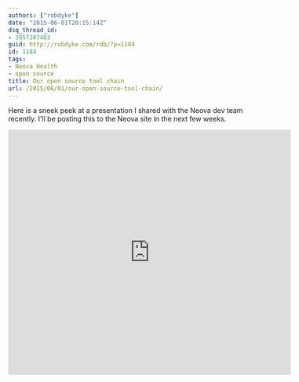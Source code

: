 ```yaml
---
authors: ["robdyke"]
date: "2015-06-01T20:15:14Z"
dsq_thread_id:
- 3857207403
guid: http://robdyke.com/rdb/?p=1184
id: 1184
tags:
- Neova Health
- open source
title: Our open source tool chain
url: /2015/06/01/our-open-source-tool-chain/
---
```

Here is a sneek peek at a presentation I shared with the Neova dev team recently. I'll be posting this to the Neova site in the next few weeks.

<iframe src="https://www.slideshare.net/slideshow/embed_code/key/sVH9BWvUp7PCjQ" width="576" height="500" frameborder="0" marginwidth="0" marginheight="0" scrolling="no"></iframe>
